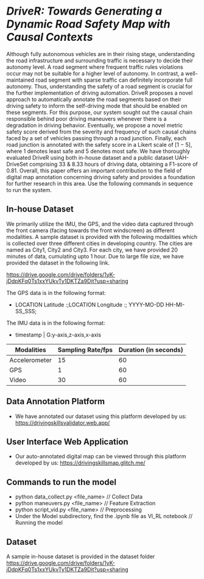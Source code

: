 
# <strong><em>DriveR: Towards Generating a Dynamic Road Safety Map with Causal Contexts</em></strong>
Although fully autonomous vehicles are in their rising stage, understanding the road infrastructure and surrounding traffic is
necessary to decide their autonomy level. A road segment where frequent traffic rules violations occur may not be suitable
for a higher level of autonomy. In contrast, a well-maintained road segment with sparse traffic can definitely incorporate full
autonomy. Thus, understanding the safety of a road segment is crucial for the further implementation of driving automation.
DriveR proposes a novel approach to automatically annotate the road segments based on their driving safety to inform
the self-driving mode that should be enabled on these segments. For this purpose, our system sought out the causal chain
responsible behind poor driving maneuvers whenever there is a degradation in driving behavior. Eventually, we propose a
novel metric safety score derived from the severity and frequency of such causal chains faced by a set of vehicles passing
through a road junction. Finally, each road junction is annotated with the safety score in a Likert scale of [1 − 5], where 1
denotes least safe and 5 denotes most safe. We have thoroughly evaluated DriveR using both in-house dataset and a public
dataset UAH-DriveSet comprising 33 & 8.33 hours of driving data, obtaining a F1-score of 0.81. Overall, this paper offers an
important contribution to the field of digital map annotation concerning driving safety and provides a foundation for further
research in this area.
Use the following commands in sequence to run the system.
<!-- <p align="center">
      <img src="Images/framework.png" width="70%"/>
</p> -->

## In-house Dataset
We primarily utilize the IMU, the GPS, and the video data captured through the front camera (facing towards the front windscreen) as different modalities. A sample dataset is provided with the following modalities which is collected over three different cities in developing country. The cities are named as City1, City2 and City3. For each city, we have provided 20 minutes of data, cumulating upto 1 hour. Due to large file size, we have provided the dataset in the following link.

https://drive.google.com/drive/folders/1yK-jDdpKFq0Ts1xxYUkvTy1DKTZa9Dit?usp=sharing


The GPS data is in the following format:
- LOCATION Latitude :;LOCATION Longitude :; YYYY-MO-DD HH-MI-SS_SSS;

The IMU data is in the following format:
- timestamp | G:y-axis,z-axis,x-axis



| Modalities    | Sampling Rate/fps | Duration (in seconds) |
|---------------|-------------------|-----------------------|
| Accelerometer | 15                | 60                    |
| GPS           | 1                 | 60                    |
| Video         | 30                | 60                    |

## Data Annotation Platform
- We have annotated our dataset using this platform developed by us: https://drivingskillsvalidator.web.app/

## User Interface Web Application
- Our auto-annotated digital map can be viewed through this platform developed by us: https://drivingskillsmap.glitch.me/


## Commands to run the model
- python data_collect.py <file_name> // Collect Data
- python maneuvers.py <file_name> // Feature Extraction 
- python script_vid.py <file_name> // Preprocessing
- Under the Model subdirectory, find the .ipynb file as VI_RL notebook  // Running the model
## Dataset
A sample in-house dataset is provided in the dataset folder
https://drive.google.com/drive/folders/1yK-jDdpKFq0Ts1xxYUkvTy1DKTZa9Dit?usp=sharing
<!-- # Reference
To refer the <em>DriveR</em> framework or the dataset, please cite the following work.

<!-- [Download the paper from here](https://dl.acm.org/doi/10.1145/3549548). -->

<!-- BibTex Reference:
```
@INPROCEEDINGS{}

```
For questions and general feedback, contact Debasree Das (debasree1994@gmail.com). --> 

